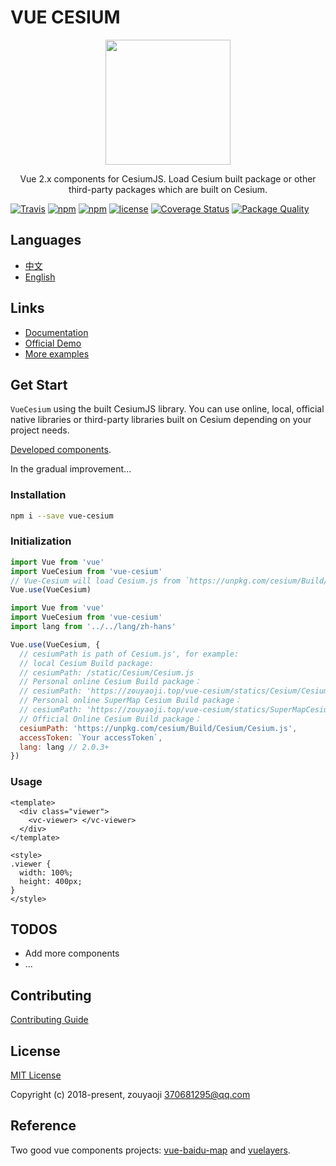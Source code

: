 # VUE CESIUM

<p align="center">
  <img src="https://zouyaoji.top/vue-cesium/favicon.png" width="200px">
</p>
<p align="center">Vue 2.x components for CesiumJS. Load Cesium built package or other third-party packages which are built on Cesium.</p>

[![Travis](https://img.shields.io/travis/zouyaoji/vue-cesium?style=plastic)](https://travis-ci.org/zouyaoji/vue-cesium)
[![npm](https://img.shields.io/npm/v/vue-cesium?style=plastic)](https://www.npmjs.com/package/vue-cesium)
[![npm](https://img.shields.io/npm/dm/vue-cesium?style=plastic)](https://www.npmjs.com/package/vue-cesium)
[![license](https://img.shields.io/github/license/zouyaoji/vue-cesium?style=plastic)](https://github.com/zouyaoji/vue-cesium/blob/master/LICENSE)
[![Coverage Status](https://img.shields.io/coveralls/github/zouyaoji/vue-cesium?style=plastic)](https://coveralls.io/github/zouyaoji/vue-cesium?branch=master)
[![Package Quality](https://npm.packagequality.com/shield/vue-cesium.svg)](https://packagequality.com/#?package=vue-cesium)

## Languages

- [中文](https://github.com/zouyaoji/vue-cesium/blob/master/README.zh.md)
- [English](https://github.com/zouyaoji/vue-cesium/blob/master/README.md)

## Links

- [Documentation](https://zouyaoji.top/vue-cesium)
- [Official Demo](https://sandcastle.cesium.com/)
- [More examples](https://github.com/zouyaoji/vue-cesium-demo)

## Get Start

`VueCesium` using the built CesiumJS library. You can use online, local, official native libraries or third-party libraries built on Cesium depending on your project needs.

[Developed components](https://github.com/zouyaoji/vue-cesium/blob/master/src/utils/nameClassMap.js).

In the gradual improvement...

### Installation

```bash
npm i --save vue-cesium
```

### Initialization

```javascript
import Vue from 'vue'
import VueCesium from 'vue-cesium'
// Vue-Cesium will load Cesium.js from `https://unpkg.com/cesium/Build/Cesium/Cesium.js`
Vue.use(VueCesium)
```

```javascript
import Vue from 'vue'
import VueCesium from 'vue-cesium'
import lang from '../../lang/zh-hans'

Vue.use(VueCesium, {
  // cesiumPath is path of Cesium.js', for example:
  // local Cesium Build package:
  // cesiumPath: /static/Cesium/Cesium.js
  // Personal online Cesium Build package：
  // cesiumPath: 'https://zouyaoji.top/vue-cesium/statics/Cesium/Cesium.js'
  // Personal online SuperMap Cesium Build package：
  // cesiumPath: 'https://zouyaoji.top/vue-cesium/statics/SuperMapCesium/Cesium.js'
  // Official Online Cesium Build package：
  cesiumPath: 'https://unpkg.com/cesium/Build/Cesium/Cesium.js',
  accessToken: `Your accessToken`,
  lang: lang // 2.0.3+
})
```

### Usage

```vue
<template>
  <div class="viewer">
    <vc-viewer> </vc-viewer>
  </div>
</template>

<style>
.viewer {
  width: 100%;
  height: 400px;
}
</style>
```

## TODOS

- Add more components
- ...

## Contributing

[Contributing Guide](https://github.com/zouyaoji/vue-cesium/blob/master/CONTRIBUTING.md)

## License

[MIT License](https://opensource.org/licenses/MIT)

Copyright (c) 2018-present, zouyaoji <370681295@qq.com>

## Reference

Two good vue components projects: [vue-baidu-map](https://github.com/Dafrok/vue-baidu-map) and [vuelayers](https://github.com/ghettovoice/vuelayers/).

